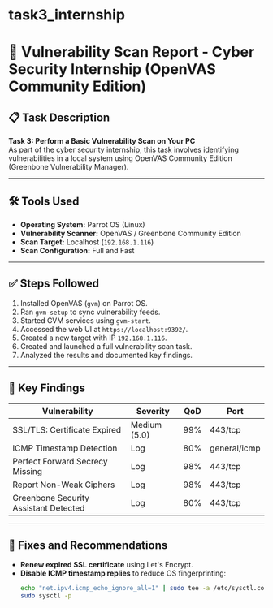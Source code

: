 # task3_internship
# 🔐 Vulnerability Scan Report - Cyber Security Internship (OpenVAS Community Edition)

## 📋 Task Description

**Task 3: Perform a Basic Vulnerability Scan on Your PC**  
As part of the cyber security internship, this task involves identifying vulnerabilities in a local system using OpenVAS Community Edition (Greenbone Vulnerability Manager).

---

## 🛠️ Tools Used

- **Operating System:** Parrot OS (Linux)
- **Vulnerability Scanner:** OpenVAS / Greenbone Community Edition
- **Scan Target:** Localhost (`192.168.1.116`)
- **Scan Configuration:** Full and Fast

---

## ✅ Steps Followed

1. Installed OpenVAS (`gvm`) on Parrot OS.
2. Ran `gvm-setup` to sync vulnerability feeds.
3. Started GVM services using `gvm-start`.
4. Accessed the web UI at `https://localhost:9392/`.
5. Created a new target with IP `192.168.1.116`.
6. Created and launched a full vulnerability scan task.
7. Analyzed the results and documented key findings.

---

## 📄 Key Findings

| Vulnerability | Severity | QoD | Port |
|---------------|----------|-----|------|
| SSL/TLS: Certificate Expired | Medium (5.0) | 99% | 443/tcp |
| ICMP Timestamp Detection | Log | 80% | general/icmp |
| Perfect Forward Secrecy Missing | Log | 98% | 443/tcp |
| Report Non-Weak Ciphers | Log | 98% | 443/tcp |
| Greenbone Security Assistant Detected | Log | 80% | 443/tcp |

---

## 🔧 Fixes and Recommendations

- **Renew expired SSL certificate** using Let's Encrypt.
- **Disable ICMP timestamp replies** to reduce OS fingerprinting:
  ```bash
  echo "net.ipv4.icmp_echo_ignore_all=1" | sudo tee -a /etc/sysctl.conf
  sudo sysctl -p
